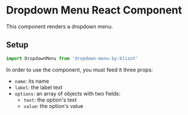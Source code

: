 # Dropdown Menu React Component

This component renders a dropdown menu.

## Setup

```javascript
import DropdownMenu from 'dropdown-menu-by-blizot'
```

In order to use the component, you must feed it three props:
* `name`: its name
* `label`: the label text
* `options`: an array of objects with two fields:
  * `text`: the option's text
  * `value`: the option's value
